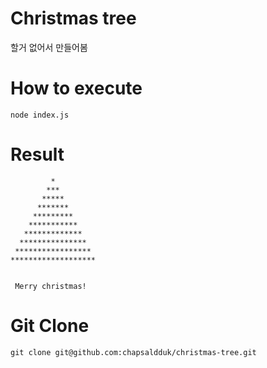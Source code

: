 # Christmas tree

할거 없어서 만들어봄

# How to execute

```
node index.js
```

# Result

```
         *
        ***
       *****
      *******
     *********
    ***********
   *************
  ***************
 *****************
*******************


 Merry christmas!

```

# Git Clone

```
git clone git@github.com:chapsaldduk/christmas-tree.git
```
